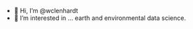 - 👋 Hi, I’m @wclenhardt
- 👀 I’m interested in ... earth and environmental data science.
<!--- 
- 🌱 I’m currently learning ... python 
--->


<!---
wclenhardt/wclenhardt is a ✨ special ✨ repository because its `README.md` (this file) appears on your GitHub profile.
You can click the Preview link to take a look at your changes.
--->
